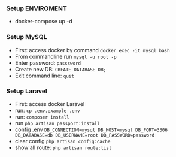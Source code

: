### Setup ENVIROMENT
- docker-compose up -d

### Setup MySQL
- First: access docker by command `docker exec -it mysql bash`
- From commandline run `mysql -u root -p`
- Enter password: `passsword`
- Create new DB: `CREATE DATABASE DB;`
- Exit command line: `quit`

### Setup Laravel
- First: access docker Laravel
- run: `cp .env.example .env`
- run: `composer install`
- run `php artisan passport:install`
- config .env 
      `DB_CONNECTION=mysql
        DB_HOST=mysql
      DB_PORT=3306
      DB_DATABASE=db
      DB_USERNAME=root
      DB_PASSWORD=password`
- clear config `php artisan config:cache`
- show all route: `php artisan route:list`